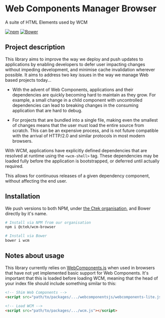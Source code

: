 # Web Components Manager Browser

A suite of HTML Elements used by WCM

[![npm](https://img.shields.io/npm/v/@ctek/wcm.svg?style=flat-square)](https://www.npmjs.com/package/@ctek/wcm) [![Bower](https://img.shields.io/bower/v/wcm.svg?style=flat-square)](https://github.com/CENTURY-Tech/wcm)

## Project description
This library aims to improve the way we deploy and push updates to applications by enabling developers to defer user impacting changes without impeding development, and minimise cache invalidation wherever possible. It aims to address two key issues in the way we manage Web based projects today...

- With the advent of Web Components, applications and their dependencies are quickly becoming hard to maintain as they grow. For example, a small change in a child component with uncontrolled dependencies can lead to breaking changes in the consuming application that are hard to debug.

- For projects that are bundled into a single file, making even the smallest of changes means that the user must load the entire source from scratch. This can be an expensive process, and is not future compatible with the arrival of HTTP/2.0 and similar protocols in most modern browsers.

With WCM, applications have explicitly defined dependencies that are resolved at runtime using the `<wcm-shell>` tag. These dependencies may be loaded fully before the application is bootstrapped, or deferred until actually required.

This allows for continuous releases of a given dependency component, without affecting the end user.

## Installation
We push versions to both NPM, under [the Ctek organisation](https://www.npmjs.com/org/ctek), and Bower directly by it's name.

```bash
# Install via NPM from our organisation
npm i @ctek/wcm-browser

# Install via Bower
bower i wcm
```

## Notes about usage
This library currently relies on [WebComponents.js](https://github.com/webcomponents/webcomponentsjs) when used in browsers that have not yet implemented basic support for Web Components. It's important that this is loaded before loading WCM, meaning that the head of your index file should include something similar to this:

```html
<!-- Shim Web Components -->
<script src="path/to/packages/.../webcomponentsjs/webcomponents-lite.js"></script>

<!-- Load WCM -->
<script src="path/to/packages/.../wcm.js"></script>
```

